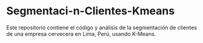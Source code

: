 # Segmentaci-n-Clientes-Kmeans
Este repositorio contiene el código y análisis de la segmentación de clientes de una empresa cervecera en Lima, Perú, usando K-Means. 
